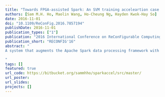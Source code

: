 ```yaml
---
title: "Towards FPGA-assisted Spark: An SVM training acceleartion case study"
authors: [Sam M.H. Ho, Maolin Wang, Ho-Cheung Ng, Hayden Kwok-Hay So]
date: 2016-11-01
doi: "10.1109/ReConFig.2016.7857194"
publishDate: 2016-11-01
publication_types: ["1"]
publication: "2016 International Conference on ReConFigurable Computing and FPGAs (ReConFig)"
publication_short: "RECONFIG'16"
abstract: "
A system that augments the Apache Spark data processing framework with FPGA accelerators is presented as a way to model and deploy FPGA-assisted applications in large-scale clusters. In our proposed framework, FPGAs can optionally be used in place of the host CPU for Resilient distributed datasets (RDDs) transformations, allowing seamless integration between gateware and software processing. Using the case of training an Support Vector Machine (SVM) cell image classifier as a case study, we explore the feasibilities, benefits and challenges of such technique. In our experiments where data communication between CPU and FPGA is tightly controlled, a consistent speedup of up to 1.6x can be achieved for the target SVM training application as the cluster size increases. Hardware-software techniques that are crucial to achieve acceleration such as the management of data partition size are explored. We demonstrate the benefits of the proposed framework, while also illustrate the importance of careful hardware-software management to avoid excessive CPU-FPGA communication that can quickly diminish the benefits of FPGA acceleration.

"
tags: []
featured: true
url_code: https://bitbucket.org/sammhho/sparkaccel/src/master/
url_poster: 
url_slides: 
projects: []
---
```

